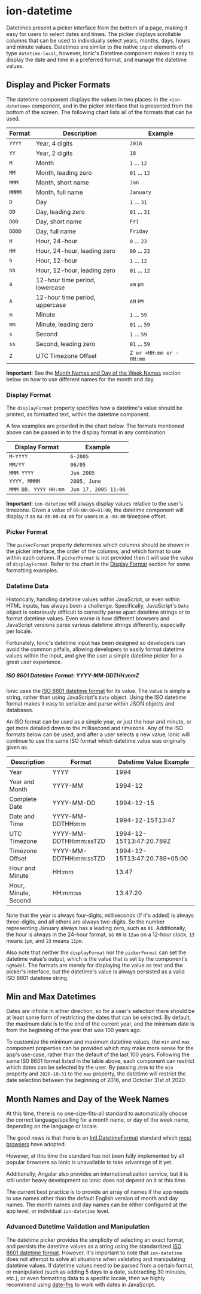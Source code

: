 # ion-datetime

Datetimes present a picker interface from the bottom of a page, making it easy for
users to select dates and times. The picker displays scrollable columns that can be
used to individually select years, months, days, hours and minute values. Datetimes
are similar to the native `input` elements of type `datetime-local`, however, Ionic's
Datetime component makes it easy to display the date and time in a preferred format,
and manage the datetime values.


## Display and Picker Formats

The datetime component displays the values in two places: in the `<ion-datetime>` component,
and in the picker interface that is presented from the bottom of the screen. The following
chart lists all of the formats that can be used.

| Format | Description                    | Example                 |
| ------ | ------------------------------ | ----------------------- |
| `YYYY` | Year, 4 digits                 | `2018`                  |
| `YY`   | Year, 2 digits                 | `18`                    |
| `M`    | Month                          | `1` ... `12`            |
| `MM`   | Month, leading zero            | `01` ... `12`           |
| `MMM`  | Month, short name              | `Jan`                   |
| `MMMM` | Month, full name               | `January`               |
| `D`    | Day                            | `1` ... `31`            |
| `DD`   | Day, leading zero              | `01` ... `31`           |
| `DDD`  | Day, short name                | `Fri`                   |
| `DDDD` | Day, full name                 | `Friday`                |
| `H`    | Hour, 24-hour                  | `0` ... `23`            |
| `HH`   | Hour, 24-hour, leading zero    | `00` ... `23`           |
| `h`    | Hour, 12-hour                  | `1` ... `12`            |
| `hh`   | Hour, 12-hour, leading zero    | `01` ... `12`           |
| `a`    | 12-hour time period, lowercase | `am` `pm`               |
| `A`    | 12-hour time period, uppercase | `AM` `PM`               |
| `m`    | Minute                         | `1` ... `59`            |
| `mm`   | Minute, leading zero           | `01` ... `59`           |
| `s`    | Second                         | `1` ... `59`            |
| `ss`   | Second, leading zero           | `01` ... `59`           |
| `Z`    | UTC Timezone Offset            | `Z or +HH:mm or -HH:mm` |

**Important**: See the [Month Names and Day of the Week
Names](#month-names-and-day-of-the-week-names) section below on how to use
different names for the month and day.

### Display Format

The `displayFormat` property specifies how a datetime's value should be
printed, as formatted text, within the datetime component.

A few examples are provided in the chart below. The formats mentioned
above can be passed in to the display format in any combination.

| Display Format        | Example                 |
| ----------------------| ----------------------- |
| `M-YYYY`              | `6-2005`                |
| `MM/YY`               | `06/05`                 |
| `MMM YYYY`            | `Jun 2005`              |
| `YYYY, MMMM`          | `2005, June`            |
| `MMM DD, YYYY HH:mm`  | `Jun 17, 2005 11:06`    |

**Important**: `ion-datetime` will always display values relative to the user's timezone.
Given a value of `09:00:00+01:00`, the datetime component will
display it as `04:00:00-04:00` for users in a `-04:00` timezone offset.


### Picker Format

The `pickerFormat` property determines which columns should be shown in the picker
interface, the order of the columns, and which format to use within each
column. If `pickerFormat` is not provided then it will use the value of
`displayFormat`. Refer to the chart in the [Display Format](#display-format) section
for some formatting examples.


### Datetime Data

Historically, handling datetime values within JavaScript, or even within HTML
inputs, has always been a challenge. Specifically, JavaScript's `Date` object is
notoriously difficult to correctly parse apart datetime strings or to format
datetime values. Even worse is how different browsers and JavaScript versions
parse various datetime strings differently, especially per locale.

Fortunately, Ionic's datetime input has been designed so developers can avoid
the common pitfalls, allowing developers to easily format datetime values within
the input, and give the user a simple datetime picker for a great user
experience.

##### ISO 8601 Datetime Format: YYYY-MM-DDTHH:mmZ

Ionic uses the [ISO 8601 datetime format](https://www.w3.org/TR/NOTE-datetime)
for its value. The value is simply a string, rather than using JavaScript's
`Date` object. Using the ISO datetime format makes it easy to serialize
and parse within JSON objects and databases.

An ISO format can be used as a simple year, or just the hour and minute, or get
more detailed down to the millisecond and timezone. Any of the ISO formats below
can be used, and after a user selects a new value, Ionic will continue to use
the same ISO format which datetime value was originally given as.

| Description          | Format                 | Datetime Value Example        |
| -------------------- | ---------------------- | ----------------------------  |
| Year                 | YYYY                   | 1994                          |
| Year and Month       | YYYY-MM                | 1994-12                       |
| Complete Date        | YYYY-MM-DD             | 1994-12-15                    |
| Date and Time        | YYYY-MM-DDTHH:mm       | 1994-12-15T13:47              |
| UTC Timezone         | YYYY-MM-DDTHH:mm:ssTZD | 1994-12-15T13:47:20.789Z      |
| Timezone Offset      | YYYY-MM-DDTHH:mm:ssTZD | 1994-12-15T13:47:20.789+05:00 |
| Hour and Minute      | HH:mm                  | 13:47                         |
| Hour, Minute, Second | HH:mm:ss               | 13:47:20                      |

Note that the year is always four-digits, milliseconds (if it's added) is always
three-digits, and all others are always two-digits. So the number representing
January always has a leading zero, such as `01`. Additionally, the hour is
always in the 24-hour format, so `00` is `12am` on a 12-hour clock, `13` means
`1pm`, and `23` means `11pm`.

Also note that neither the `displayFormat` nor the `pickerFormat`
can set the datetime value's output, which is the value that is set by the
component's `ngModel`. The formats are merely for displaying the value as text
and the picker's interface, but the datetime's value is always persisted as a
valid ISO 8601 datetime string.

## Min and Max Datetimes

Dates are infinite in either direction, so for a user's selection there should
be at least some form of restricting the dates that can be selected. By default,
the maximum date is to the end of the current year, and the minimum date is from
the beginning of the year that was 100 years ago.

To customize the minimum and maximum datetime values, the `min` and `max`
component properties can be provided which may make more sense for the app's
use-case, rather than the default of the last 100 years. Following the same IS0
8601 format listed in the table above, each component can restrict which dates
can be selected by the user. By passing `2016` to the `min` property and `2020-10-31`
to the `max` property, the datetime will restrict the date selection between the
beginning of 2016, and October 31st of 2020.


## Month Names and Day of the Week Names

At this time, there is no one-size-fits-all standard to automatically choose the
correct language/spelling for a month name, or day of the week name, depending
on the language or locale.

The good news is that there is an [Intl.DatetimeFormat](https://developer.mozilla.org/en-US/docs/Web/JavaScript/Reference/Global_Objects/DatetimeFormat)
standard which [most browsers](https://developer.mozilla.org/en-US/docs/Web/JavaScript/Reference/Global_Objects/DatetimeFormat#Browser_compatibility) have adopted.

However, at this time the standard has not been fully implemented by all popular browsers
so Ionic is unavailable to take advantage of it yet.

Additionally, Angular also provides an internationalization service, but it is still
under heavy development so Ionic does not depend on it at this time.

The current best practice is to provide an array of names if the app needs to use names other
than the default English version of month and day names. The month names and day names can be
either configured at the app level, or individual `ion-datetime` level.


### Advanced Datetime Validation and Manipulation

The datetime picker provides the simplicity of selecting an exact format, and
persists the datetime values as a string using the standardized [ISO 8601
datetime format](https://www.w3.org/TR/NOTE-datetime). However, it's important
to note that `ion-datetime` does not attempt to solve all situations when
validating and manipulating datetime values. If datetime values need to be
parsed from a certain format, or manipulated (such as adding 5 days to a date,
subtracting 30 minutes, etc.), or even formatting data to a specific locale,
then we highly recommend using [date-fns](https://date-fns.org) to work with
dates in JavaScript.

